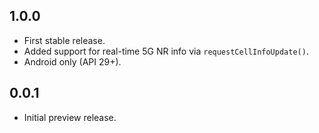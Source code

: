 ## 1.0.0

- First stable release.
- Added support for real-time 5G NR info via `requestCellInfoUpdate()`.
- Android only (API 29+).

## 0.0.1

- Initial preview release.

